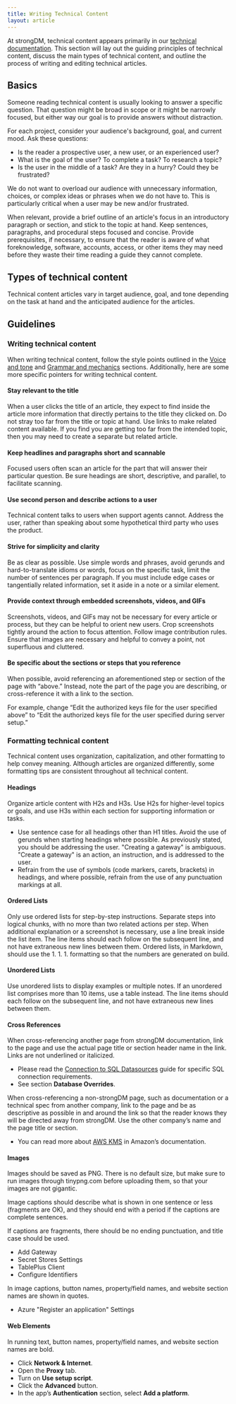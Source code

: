 ```yaml
---
title: Writing Technical Content
layout: article
---
```


At strongDM, technical content appears primarily in our [technical documentation](https://strongdm.com/docs). This section will lay out the guiding principles of technical content, discuss the main types of technical content, and outline the process of writing and editing technical articles.

## Basics

Someone reading technical content is usually looking to answer a specific question. That question might be broad in scope or it might be narrowly focused, but either way our goal is to provide answers without distraction.

For each project, consider your audience's background, goal, and current mood. Ask these questions:

- Is the reader a prospective user, a new user, or an experienced user?
- What is the goal of the user? To complete a task? To research a topic?
- Is the user in the middle of a task? Are they in a hurry? Could they be frustrated?

We do not want to overload our audience with unnecessary information, choices, or complex ideas or phrases when we do not have to. This is particularly critical when a user may be new and/or frustrated. 

When relevant, provide a brief outline of an article's focus in an introductory paragraph or section, and stick to the topic at hand. Keep sentences, paragraphs, and procedural steps focused and concise. Provide prerequisites, if necessary, to ensure that the reader is aware of what foreknowledge, software, accounts, access, or other items they may need before they waste their time reading a guide they cannot complete.

## Types of technical content

Technical content articles vary in target audience, goal, and tone depending on the task at hand and the anticipated audience for the articles.

## Guidelines

### Writing technical content

When writing technical content, follow the style points outlined in the [Voice and tone](/02-voice-and-tone.html.md) and [Grammar and mechanics](/04-grammar-and-mechanics.html.md) sections. Additionally, here are some more specific pointers for writing technical content.

#### Stay relevant to the title

When a user clicks the title of an article, they expect to find inside the article more information that directly pertains to the title they clicked on. Do not stray too far from the title or topic at hand. Use links to make related content available. If you find you are getting too far from the intended topic, then you may need to create a separate but related article.

#### Keep headlines and paragraphs short and scannable

Focused users often scan an article for the part that will answer their particular question. Be sure headings are short, descriptive, and parallel, to facilitate scanning.

#### Use second person and describe actions to a user

Technical content talks to users when support agents cannot. Address the user, rather than speaking about some hypothetical third party who uses the product.

#### Strive for simplicity and clarity

Be as clear as possible. Use simple words and phrases, avoid gerunds and hard-to-translate idioms or words, focus on the specific task, limit the number of sentences per paragraph. If you must include edge cases or tangentially related information, set it aside in a note or a similar element.

#### Provide context through embedded screenshots, videos, and GIFs

Screenshots, videos, and GIFs may not be necessary for every article or process, but they can be helpful to orient new users. Crop screenshots tightly around the action to focus attention. Follow image contribution rules. Ensure that images are necessary and helpful to convey a point, not superfluous and cluttered.

#### Be specific about the sections or steps that you reference

When possible, avoid referencing an aforementioned step or section of the page with “above.” Instead, note the part of the page you are describing, or cross-reference it with a link to the section.

For example, change “Edit the authorized keys file for the user specified above” to “Edit the authorized keys file for the user specified during server setup.”

### Formatting technical content

Technical content uses organization, capitalization, and other formatting to help convey meaning. Although articles are organized differently, some formatting tips are consistent throughout all technical content.

#### Headings

Organize article content with H2s and H3s. Use H2s for higher-level topics or goals, and use H3s within each section for supporting information or tasks.

* Use sentence case for all headings other than H1 titles. Avoid the use of gerunds when starting headings where possible. As previously stated, you should be addressing the user. "Creating a gateway" is ambiguous. "Create a gateway" is an action, an instruction, and is addressed to the user.
* Refrain from the use of symbols (code markers, carets, brackets) in headings, and where possible, refrain from the use of any punctuation markings at all.

#### Ordered Lists

Only use ordered lists for step-by-step instructions. Separate steps into logical chunks, with no more than two related actions per step. When additional explanation or a screenshot is necessary, use a line break inside the list item. The line items should each follow on the subsequent line, and not have extraneous new lines between them. Ordered lists, in Markdown, should use the 1. 1. 1. formatting so that the numbers are generated on build.

#### Unordered Lists

Use unordered lists to display examples or multiple notes. If an unordered list comprises more than 10 items, use a table instead. The line items should each follow on the subsequent line, and not have extraneous new lines between them.

#### Cross References

When cross-referencing another page from strongDM documentation, link to the page and use the actual page title or section header name in the link. Links are not underlined or italicized.

- Please read the [Connection to SQL Datasources](https://www.strongdm.com/docs/user-guide/connect-to-resources/connection-sql-datasources) guide for specific SQL connection requirements.
- See section **Database Overrides**.

When cross-referencing a non-strongDM page, such as documentation or a technical spec from another company, link to the page and be as descriptive as possible in and around the link so that the reader knows they will be directed away from strongDM. Use the other company’s name and the page title or section.

- You can read more about [AWS KMS](https://docs.aws.amazon.com/kms/latest/cryptographic-details/intro.html) in Amazon’s documentation.

#### Images

Images should be saved as PNG. There is no default size, but make sure to run images through tinypng.com before uploading them, so that your images are not gigantic.

Image captions should describe what is shown in one sentence or less (fragments are OK), and they should end with a period if the captions are complete sentences.

If captions are fragments, there should be no ending punctuation, and title case should be used.

- Add Gateway
- Secret Stores Settings
- TablePlus Client
- Configure Identifiers

In image captions, button names, property/field names, and website section names are shown in quotes.

- Azure "Register an application" Settings

#### Web Elements

In running text, button names, property/field names, and website section names are bold.

- Click **Network & Internet**.
- Open the **Proxy** tab.
- Turn on **Use setup script**.
- Click the **Advanced** button.
- In the app’s **Authentication** section, select **Add a platform**.



